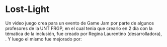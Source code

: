 # Lost-Light

Un video juego crea para un evento de Game Jam por parte de algunos profesores de la UNT FRGP, en el cual tenia que crearlo en 2 día con la tématica de la inclusión, fue creado por Regina Laurentino (desarrolladora), .
Y luego el mismo fue mejorado por: 
